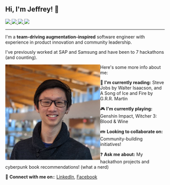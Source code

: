 ## Hi, I'm Jeffrey! 👋

<p>
    <a href="https://www.linkedin.com/in/jleung51" target="_blank">
        <img src="https://img.shields.io/badge/LinkedIn-0077B5?style=for-the-badge&logo=linkedin&logoColor=white" />
    </a>
    <a href="https://www.facebook.com/profile.php?id=1439766766" target="_blank">
        <img src="https://img.shields.io/badge/Facebook-1877F2?style=for-the-badge&logo=facebook&logoColor=white" />
    </a>
    <a href="https://www.instagram.com/jleung51" target="_blank">
        <img src="https://img.shields.io/badge/Instagram-E4405F?style=for-the-badge&logo=instagram&logoColor=white" />
    </a>
    <a href="https://www.youtube.com/channel/UCuy5zhqsLltM39oQsBvfyZA" target="_blank">
        <img src="https://img.shields.io/badge/YouTube-FF0000?style=for-the-badge&logo=youtube&logoColor=white" />
    </a>
</p>

___

I'm a **team-driving augmentation-inspired** software engineer with experience in product innovation and community leadership.

I've previously worked at SAP and Samsung and have been to 7 hackathons (and counting).

<img src="./profile-picture.jpg" align="left" width="300" />

Here's some more info about me:

📖 **I'm currently reading:** Steve Jobs by Walter Isaacson, and A Song of Ice and Fire by G.R.R. Martin

🎮 **I'm currently playing:** Genshin Impact, Witcher 3: Blood & Wine

👪 **Looking to collaborate on:** Community-building initiatives!

❓ **Ask me about:** My hackathon projects and cyberpunk book recommendations! (what a nerd)

🤝 **Connect with me on:**: [LinkedIn](https://www.linkedin.com/in/jleung51/), [Facebook](https://www.facebook.com/profile.php?id=1439766766)

